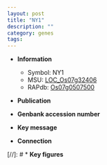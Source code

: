 ```yaml
---
layout: post
title: "NY1"
description: ""
category: genes
tags: 
---
```


* **Information**  
    + Symbol: NY1  
    + MSU: [LOC_Os07g32406](http://rice.uga.edu/cgi-bin/ORF_infopage.cgi?orf=LOC_Os07g32406)  
    + RAPdb: [Os07g0507500](http://rapdb.dna.affrc.go.jp/viewer/gbrowse_details/irgsp1?name=Os07g0507500)  

* **Publication**  

* **Genbank accession number**  

* **Key message**  

* **Connection**  

[//]: # * **Key figures**  


